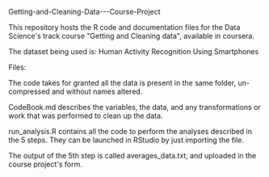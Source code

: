 Getting-and-Cleaning-Data---Course-Project

This repository hosts the R code and documentation files for the Data Science's track course "Getting and Cleaning data", available in coursera.

The dataset being used is: Human Activity Recognition Using Smartphones

Files:

The code takes for granted all the data is present in the same folder, un-compressed and without names altered.

CodeBook.md describes the variables, the data, and any transformations or work that was performed to clean up the data.

run_analysis.R contains all the code to perform the analyses described in the 5 steps. They can be launched in RStudio by just importing the file.

The output of the 5th step is called averages_data.txt, and uploaded in the course project's form.
